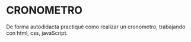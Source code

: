 # CRONOMETRO
De forma autodidacta practiqué como realizar un cronometro, trabajando con html, css, javaScript.
